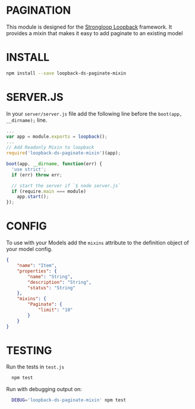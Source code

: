 PAGINATION
=============

This module is designed for the [Strongloop Loopback](https://github.com/strongloop/loopback) framework.
It provides a mixin that makes it easy to add paginate to an existing model

INSTALL
=============

```bash
npm install --save loopback-ds-paginate-mixin
```

SERVER.JS
=============

In your `server/server.js` file add the following line before the
`boot(app, __dirname);` line.

```javascript
...
var app = module.exports = loopback();
...
// Add Readonly Mixin to loopback
require('loopback-ds-paginate-mixin')(app);

boot(app, __dirname, function(err) {
  'use strict';
  if (err) throw err;

  // start the server if `$ node server.js`
  if (require.main === module)
    app.start();
});
```

CONFIG
=============

To use with your Models add the `mixins` attribute to the definition object of your model config.

```json
{
    "name": "Item",
    "properties": {
        "name": "String",
        "description": "String",
        "status": "String"
    },
    "mixins": {
        "Paginate": {
            "limit": "10"
        }
    }
}
```


TESTING
=============

Run the tests in `test.js`

```bash
  npm test
```

Run with debugging output on:

```bash
  DEBUG='loopback-ds-paginate-mixin' npm test
```
